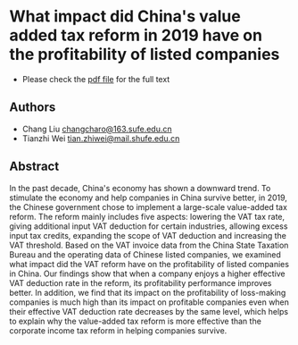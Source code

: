 # What impact did China's value added tax reform in 2019 have on the profitability of listed companies

- Please check the [pdf file](https://github.com/Charo-Liu/What-impact-did-China-s-value-added-tax-reform-in-2019-have-on-the-profitability-of-listed-companies/blob/main/What_impact_did_China_s_value_added_tax_reform_in_2019_have_on_the_profitability_of_Chinese_listed_companies_.pdf) for the full text

## Authors
- Chang Liu <changcharo@163.sufe.edu.cn>
- Tianzhi Wei <tian.zhiwei@mail.shufe.edu.cn>

## Abstract
In the past decade, China's economy has shown a downward trend. To stimulate the economy and help companies in China survive better, in 2019, the Chinese government chose to implement a large-scale value-added tax reform. The reform mainly includes five aspects: lowering the VAT tax rate, giving additional input VAT deduction for certain industries, allowing excess input tax credits, expanding the scope of VAT deduction and increasing the VAT threshold. Based on the VAT invoice data from the China State Taxation Bureau and the operating data of Chinese listed companies, we examined 
what impact did the VAT reform have on the profitability of listed companies in China. Our findings show that when a company enjoys a higher effective VAT deduction rate in the reform, its profitability performance improves better. In addition, we find that its impact on the profitability of loss-making companies is much high than its impact on profitable companies even when their effective VAT deduction rate decreases by the same level, which  helps to explain why the value-added tax reform is more effective than the corporate income tax reform in helping companies survive.
